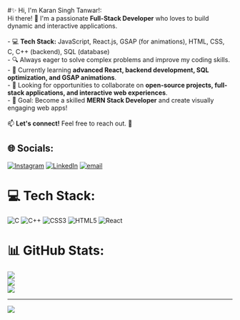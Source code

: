 #✨ Hi, I'm Karan Singh Tanwar!:
 <br>Hi there! 👋 I'm a passionate **Full-Stack Developer** who loves to build dynamic and interactive applications.  <br><br>- 💻 **Tech Stack:** JavaScript, React.js, GSAP (for animations), HTML, CSS, C, C++ (backend), SQL (database)  <br>- 🔍 Always eager to solve complex problems and improve my coding skills.  <br>- 🌱 Currently learning **advanced React, backend development, SQL optimization, and GSAP animations**.  <br>- 📌 Looking for opportunities to collaborate on **open-source projects, full-stack applications, and interactive web experiences**.  <br>- 🎯 Goal: Become a skilled **MERN Stack Developer** and create visually engaging web apps!  <br><br>📫 **Let's connect!** Feel free to reach out. 🚀


## 🌐 Socials:
[![Instagram](https://img.shields.io/badge/Instagram-%23E4405F.svg?logo=Instagram&logoColor=white)](https://instagram.com/ktanwar03) [![LinkedIn](https://img.shields.io/badge/LinkedIn-%230077B5.svg?logo=linkedin&logoColor=white)](https://linkedin.com/in/karan-singh-tanwar-857621236) [![email](https://img.shields.io/badge/Email-D14836?logo=gmail&logoColor=white)](mailto:tanwarkaran24@gmail.com) 

# 💻 Tech Stack:
![C](https://img.shields.io/badge/c-%2300599C.svg?style=for-the-badge&logo=c&logoColor=white) ![C++](https://img.shields.io/badge/c++-%2300599C.svg?style=for-the-badge&logo=c%2B%2B&logoColor=white) ![CSS3](https://img.shields.io/badge/css3-%231572B6.svg?style=for-the-badge&logo=css3&logoColor=white) ![HTML5](https://img.shields.io/badge/html5-%23E34F26.svg?style=for-the-badge&logo=html5&logoColor=white) ![React](https://img.shields.io/badge/react-%2320232a.svg?style=for-the-badge&logo=react&logoColor=%2361DAFB)
# 📊 GitHub Stats:
![](https://github-readme-stats.vercel.app/api?username=Ktanwar569&theme=dark&hide_border=false&include_all_commits=false&count_private=false)<br/>
![](https://github-readme-streak-stats.herokuapp.com/?user=Ktanwar569&theme=dark&hide_border=false)<br/>
![](https://github-readme-stats.vercel.app/api/top-langs/?username=Ktanwar569&theme=dark&hide_border=false&include_all_commits=false&count_private=false&layout=compact)

---
[![](https://visitcount.itsvg.in/api?id=Ktanwar569&icon=0&color=0)](https://visitcount.itsvg.in)

<!-- Proudly created with GPRM ( https://gprm.itsvg.in ) -->
